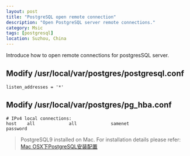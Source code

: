 ```yaml
---
layout: post
title: "PostgreSQL open remote connection"
description: "Open PostgreSQL server remote connections."
category: Msic
tags: [postgresql]
location: Suzhou, China
---
```

Introduce how to open remote connections for postgresSQL server.

## Modify /usr/local/var/postgres/postgresql.conf

	listen_addresses = '*'

## Modify /usr/local/var/postgres/pg_hba.conf

	# IPv4 local connections:
	host    all             all             samenet                 password

> PostgreSQL9 installed on Mac. For installation details please refer: [Mac OSX下PostgreSQL安装配置](http://tim.everyday-cn.com/Msic/2012/10/06/macpostgres/)



